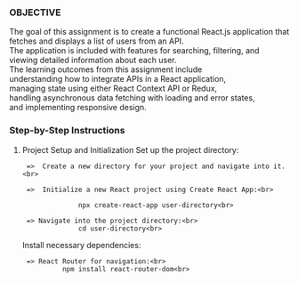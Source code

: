 ### OBJECTIVE

The goal of this assignment is to create a functional React.js application that fetches and displays a list of users from an API.<br>
The application is included with features for searching, filtering, and viewing detailed information about each user. <br>
The  learning outcomes from this assignment include <br>understanding how to integrate APIs in a React application, <br>managing state using either React Context API or Redux,<br>handling asynchronous data fetching with loading and error states,<br>and implementing responsive design.

### Step-by-Step Instructions

1. Project Setup and Initialization
   Set up the project directory:<br>

        =>  Create a new directory for your project and navigate into it.<br>

        =>  Initialize a new React project using Create React App:<br>

                     npx create-react-app user-directory<br>

        => Navigate into the project directory:<br>
                     cd user-directory<br>

   Install necessary dependencies:<br>

        => React Router for navigation:<br>
                 npm install react-router-dom<br>
